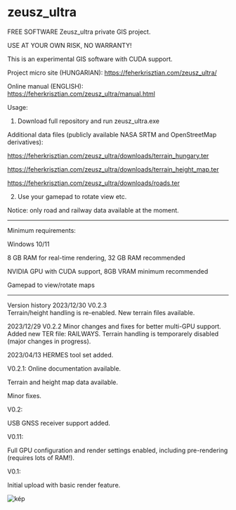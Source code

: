 # zeusz_ultra
FREE SOFTWARE
Zeusz_ultra private GIS project.

USE AT YOUR OWN RISK, NO WARRANTY!

This is an experimental GIS software with CUDA support.

Project micro site (HUNGARIAN): https://feherkrisztian.com/zeusz_ultra/

Online manual (ENGLISH): https://feherkrisztian.com/zeusz_ultra/manual.html

Usage:
1. Download full repository and run zeusz_ultra.exe

  Additional data files (publicly available NASA SRTM and OpenStreetMap derivatives):
  
   https://feherkrisztian.com/zeusz_ultra/downloads/terrain_hungary.ter
   
   https://feherkrisztian.com/zeusz_ultra/downloads/terrain_height_map.ter
   
   https://feherkrisztian.com/zeusz_ultra/downloads/roads.ter
   
2. Use your gamepad to rotate view etc.
 
Notice: only road and railway data available at the moment.

--------------------------------

Minimum requirements:

Windows 10/11

8 GB RAM for real-time rendering, 32 GB RAM recommended

NVIDIA GPU with CUDA support, 8GB VRAM minimum recommended

Gamepad to view/rotate maps

-----------------------------
Version history
2023/12/30
V0.2.3<br>
Terrain/height handling is re-enabled.
New terrain files available.

2023/12/29
V0.2.2
Minor changes and fixes for better multi-GPU support.
Added new TER file: RAILWAYS.
Terrain handling is temporarely disabled (major changes in progress).

2023/04/13
HERMES tool set added.


V0.2.1:
Online documentation available.

Terrain and height map data available.

Minor fixes.


V0.2:

USB GNSS receiver support added.

V0.11:

Full GPU configuration and render settings enabled, including pre-rendering (requires lots of RAM!).


V0.1:

Initial upload with basic render feature.



![kép](https://user-images.githubusercontent.com/116118578/198412287-3e29ad30-eac5-4fd9-a8a8-6b89214b26b0.png)

